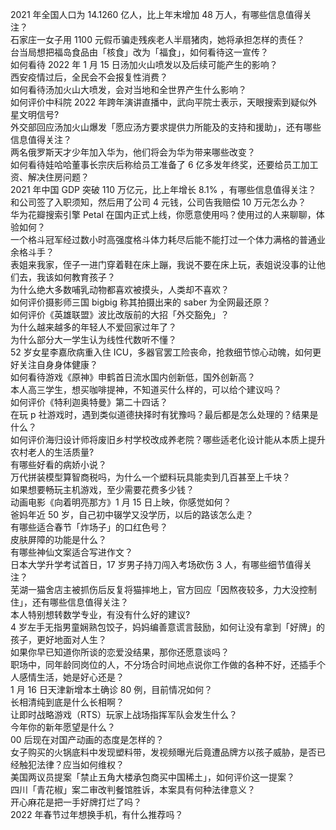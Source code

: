 2021 年全国人口为 14.1260 亿人，比上年末增加 48 万人，有哪些信息值得关注？  
石家庄一女子用 1100 元假币骗走残疾老人半扇猪肉，她将承担怎样的责任？  
台当局想把福岛食品由「核食」改为「福食」，如何看待这一宣传？  
如何看待 2022 年 1 月 15 日汤加火山喷发以及后续可能产生的影响？  
西安疫情过后，全民会不会报复性消费？  
如何看待汤加火山大喷发，会对当地和全世界产生什么影响？  
如何评价中科院 2022 年跨年演讲直播中，武向平院士表示，天眼搜索到疑似外星文明信号?  
外交部回应汤加火山爆发「愿应汤方要求提供力所能及的支持和援助」，还有哪些信息值得关注？  
两名俄罗斯天才少年加入华为，他们将会为华为带来哪些改变？  
如何看待娃哈哈董事长宗庆后称给员工准备了 6 亿多发年终奖，还要给员工加工资、解决住房问题？  
2021 年中国 GDP 突破 110 万亿元，比上年增长 8.1% ，有哪些信息值得关注？  
和公司签了入职须知，然后用了公司 4 元钱，公司告我赔偿 10 万元怎么办？  
华为花瓣搜索引擎 Petal 在国内正式上线，你愿意使用吗？使用过的人来聊聊，体验如何？  
一个格斗冠军经过数小时高强度格斗体力耗尽后能不能打过一个体力满格的普通业余格斗手？  
表姐来我家，侄子一进门穿着鞋在床上蹦，我说不要在床上玩，表姐说没事的让他们去，我该如何教育孩子？  
为什么绝大多数哺乳动物都喜欢被摸头，人类却不喜欢？  
如何评价摄影师三国 bigbig 称其拍摄出来的 saber 为全网最还原？  
如何评价《英雄联盟》波比改版前的大招「外交豁免」？  
为什么越来越多的年轻人不爱回家过年了？  
为什么部分大一学生认为线性代数听不懂？  
52 岁女星李嘉欣病重入住 ICU，多器官罢工险丧命，抢救细节惊心动魄，如何更好关注自身身体健康？  
如何看待游戏《原神》申鹤首日流水国内创新低，国外创新高？  
本人高三学生，想买咖啡提神，不知道买什么样的，可以给个建议吗？  
如何评价《特利迦奥特曼》第二十四话？  
在玩 p 社游戏时，遇到类似道德抉择时有犹豫吗？最后都是怎么处理的？结果是什么？  
如何评价海归设计师将废旧乡村学校改成养老院？哪些适老化设计能从本质上提升农村老人的生活质量?  
有哪些好看的病娇小说？  
万代拼装模型算智商税吗，为什么一个塑料玩具能卖到几百甚至上千块？  
如果想要畅玩主机游戏，至少需要花费多少钱？  
动画电影《向着明亮那方》1 月 15 日上映，你感觉如何？  
爸妈年近 50 岁，自己初中辍学又没学历，以后的路该怎么走？  
有哪些适合春节「炸场子」的口红色号？  
皮肤屏障的功能是什么？  
有哪些神仙文案适合写进作文？  
日本大学升学考试首日，17 岁男子持刀闯入考场砍伤 3 人，有哪些细节值得关注？  
芜湖一猫舍店主被抓伤后反复将猫摔地上，官方回应「因熬夜较多，力大没控制住」，还有哪些信息值得关注？  
本人特别想转数学专业，有没有什么好的建议?  
4 岁左手无指男童娴熟包饺子，妈妈编善意谎言鼓励，如何让没有拿到「好牌」的孩子，更好地面对人生？  
如果你早已知道你所谈的恋爱没结果，那你还愿意谈吗？  
职场中，同年龄同岗位的人，不分场合时间地点说你工作做的各种不好，还插手个人感情生活，她是好心还是？  
1 月 16 日天津新增本土确诊 80 例，目前情况如何？  
长相清纯到底是什么长相啊？  
让即时战略游戏（RTS）玩家上战场指挥军队会发生什么？  
今年你的新年愿望是什么？  
00 后现在对国产动画的态度是怎样的？  
女子购买的火锅底料中发现塑料带，发视频曝光后竟遭品牌方以孩子威胁，是否已经触犯法律？应当如何维权？  
美国两议员提案「禁止五角大楼承包商买中国稀土」，如何评价这一提案？  
四川「青花椒」案二审改判餐馆胜诉，本案具有何种法律意义？  
开心麻花是把一手好牌打烂了吗？  
2022 年春节过年想换手机，有什么推荐吗？  
